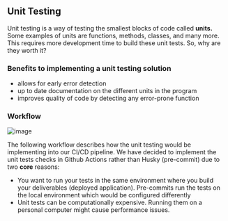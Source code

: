 ## Unit Testing

Unit testing is a way of testing the smallest blocks of code called **units.** Some examples of units are functions, methods, classes, and many more. This requires more development time to build these unit tests. So, why are they worth it?

### Benefits to implementing a unit testing solution

- allows for early error detection
- up to date documentation on the different units in the program
- improves quality of code by detecting any error-prone function 

### Workflow 

![image](https://github.com/user-attachments/assets/31037d5a-f6a8-4650-ba47-50e16c6c4203)

The following workflow describes how the unit testing would be implementing into our CI/CD pipeline. We have decided to implement the unit tests checks in Github Actions rather than Husky (pre-commit) due to two **core** reasons:

-  You want to run your tests in the same environment where you build your deliverables (deployed application). Pre-commits run the tests on the local environment which would be configured differently
-  Unit tests can be computationally expensive. Running them on a personal computer might cause performance issues.
